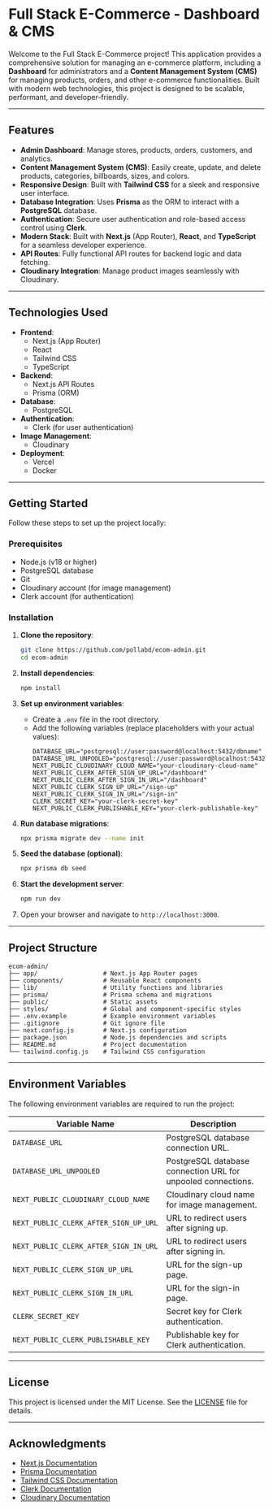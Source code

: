# Full Stack E-Commerce - Dashboard & CMS

Welcome to the Full Stack E-Commerce project! This application provides a comprehensive solution for managing an e-commerce platform, including a **Dashboard** for administrators and a **Content Management System (CMS)** for managing products, orders, and other e-commerce functionalities. Built with modern web technologies, this project is designed to be scalable, performant, and developer-friendly.

---

## Features

- **Admin Dashboard**: Manage stores, products, orders, customers, and analytics.
- **Content Management System (CMS)**: Easily create, update, and delete products, categories, billboards, sizes, and colors.
- **Responsive Design**: Built with **Tailwind CSS** for a sleek and responsive user interface.
- **Database Integration**: Uses **Prisma** as the ORM to interact with a **PostgreSQL** database.
- **Authentication**: Secure user authentication and role-based access control using **Clerk**.
- **Modern Stack**: Built with **Next.js** (App Router), **React**, and **TypeScript** for a seamless developer experience.
- **API Routes**: Fully functional API routes for backend logic and data fetching.
- **Cloudinary Integration**: Manage product images seamlessly with Cloudinary.

---

## Technologies Used

- **Frontend**:
  - Next.js (App Router)
  - React
  - Tailwind CSS
  - TypeScript 
- **Backend**:
  - Next.js API Routes
  - Prisma (ORM)
- **Database**:
  - PostgreSQL
- **Authentication**:
  - Clerk (for user authentication)
- **Image Management**:
  - Cloudinary
- **Deployment**:
  - Vercel 
  - Docker 

---

## Getting Started

Follow these steps to set up the project locally:

### Prerequisites

- Node.js (v18 or higher)
- PostgreSQL database
- Git
- Cloudinary account (for image management)
- Clerk account (for authentication)

### Installation

1. **Clone the repository**:

   ```bash
   git clone https://github.com/pollabd/ecom-admin.git
   cd ecom-admin
   ```

2. **Install dependencies**:

   ```bash
   npm install
   ```

3. **Set up environment variables**:

   - Create a `.env` file in the root directory.
   - Add the following variables (replace placeholders with your actual values):
     ```env
     DATABASE_URL="postgresql://user:password@localhost:5432/dbname"
     DATABASE_URL_UNPOOLED="postgresql://user:password@localhost:5432/dbname"
     NEXT_PUBLIC_CLOUDINARY_CLOUD_NAME="your-cloudinary-cloud-name"
     NEXT_PUBLIC_CLERK_AFTER_SIGN_UP_URL="/dashboard"
     NEXT_PUBLIC_CLERK_AFTER_SIGN_IN_URL="/dashboard"
     NEXT_PUBLIC_CLERK_SIGN_UP_URL="/sign-up"
     NEXT_PUBLIC_CLERK_SIGN_IN_URL="/sign-in"
     CLERK_SECRET_KEY="your-clerk-secret-key"
     NEXT_PUBLIC_CLERK_PUBLISHABLE_KEY="your-clerk-publishable-key"
     ```

4. **Run database migrations**:

   ```bash
   npx prisma migrate dev --name init
   ```

5. **Seed the database (optional)**:

   ```bash
   npx prisma db seed
   ```

6. **Start the development server**:

   ```bash
   npm run dev
   ```

7. Open your browser and navigate to `http://localhost:3000`.

---

## Project Structure

```
ecom-admin/
├── app/                  # Next.js App Router pages
├── components/           # Reusable React components
├── lib/                  # Utility functions and libraries
├── prisma/               # Prisma schema and migrations
├── public/               # Static assets
├── styles/               # Global and component-specific styles
├── .env.example          # Example environment variables
├── .gitignore            # Git ignore file
├── next.config.js        # Next.js configuration
├── package.json          # Node.js dependencies and scripts
├── README.md             # Project documentation
└── tailwind.config.js    # Tailwind CSS configuration
```

---

## Environment Variables

The following environment variables are required to run the project:

| Variable Name                         | Description                                                  |
| ------------------------------------- | ------------------------------------------------------------ |
| `DATABASE_URL`                        | PostgreSQL database connection URL.                          |
| `DATABASE_URL_UNPOOLED`               | PostgreSQL database connection URL for unpooled connections. |
| `NEXT_PUBLIC_CLOUDINARY_CLOUD_NAME`   | Cloudinary cloud name for image management.                  |
| `NEXT_PUBLIC_CLERK_AFTER_SIGN_UP_URL` | URL to redirect users after signing up.                      |
| `NEXT_PUBLIC_CLERK_AFTER_SIGN_IN_URL` | URL to redirect users after signing in.                      |
| `NEXT_PUBLIC_CLERK_SIGN_UP_URL`       | URL for the sign-up page.                                    |
| `NEXT_PUBLIC_CLERK_SIGN_IN_URL`       | URL for the sign-in page.                                    |
| `CLERK_SECRET_KEY`                    | Secret key for Clerk authentication.                         |
| `NEXT_PUBLIC_CLERK_PUBLISHABLE_KEY`   | Publishable key for Clerk authentication.                    |

---

## License

This project is licensed under the MIT License. See the [LICENSE](LICENSE) file for details.

---

## Acknowledgments

- [Next.js Documentation](https://nextjs.org/docs)
- [Prisma Documentation](https://www.prisma.io/docs)
- [Tailwind CSS Documentation](https://tailwindcss.com/docs)
- [Clerk Documentation](https://clerk.com/docs)
- [Cloudinary Documentation](https://cloudinary.com/documentation)
